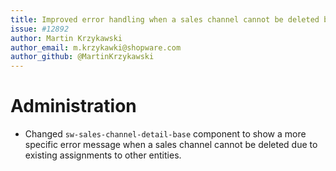 ```yaml
---
title: Improved error handling when a sales channel cannot be deleted because it is still assigned to other entities
issue: #12892
author: Martin Krzykawski
author_email: m.krzykawki@shopware.com
author_github: @MartinKrzykawski
---
```

# Administration
* Changed `sw-sales-channel-detail-base` component to show a more specific error message when a sales channel cannot be deleted due to existing assignments to other entities.
